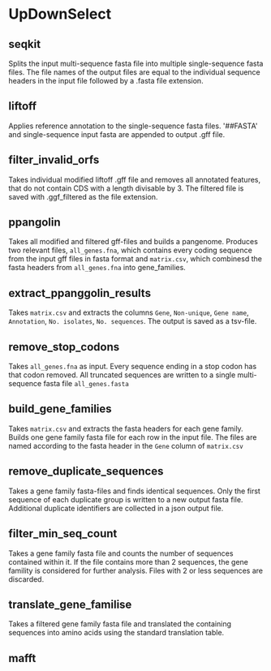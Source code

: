 # UpDownSelect

## seqkit
Splits the input multi-sequence fasta file into multiple single-sequence fasta files. The file names of the output files are equal to the individual sequence headers in the input file followed by a .fasta file extension.

## liftoff
Applies reference annotation to the single-sequence fasta files. '##FASTA' and single-sequence input fasta are appended to output .gff file.

## filter_invalid_orfs
Takes individual modified liftoff .gff file and removes all annotated features, that do not contain CDS with a length divisable by 3. The filtered file is saved with .ggf_filtered as the file extension.

## ppangolin
Takes all modified and filtered gff-files and builds a pangenome. Produces two relevant files, `all_genes.fna`, which contains every coding sequence from the input gff files in fasta format and `matrix.csv`, which combinesd the fasta headers from `all_genes.fna` into gene_families.

## extract_ppanggolin_results
Takes `matrix.csv` and extracts the columns `Gene`, `Non-unique`, `Gene name`, `Annotation`, `No. isolates`, `No. sequences`. The output is saved as a tsv-file.

## remove_stop_codons
Takes `all_genes.fna` as input. Every sequence ending in a stop codon has that codon removed. All truncated sequences are written to a single multi-sequence fasta file `all_genes.fasta`

## build_gene_families
Takes `matrix.csv` and extracts the fasta headers for each gene family. Builds one gene family fasta file for each row in the input file. The files are named according to the fasta header in the `Gene` column of `matrix.csv`

## remove_duplicate_sequences
Takes a gene family fasta-files and finds identical sequences. Only the first sequence of each duplicate group is written to a new output fasta file. Additional duplicate identifiers are collected in a json output file.

## filter_min_seq_count
Takes a gene family fasta file and counts the number of sequences contained within it. If the file contains more than 2 sequences, the gene famility is considered for further analysis. Files with 2 or less sequences are discarded.

## translate_gene_familise
Takes a filtered gene family fasta file and translated the containing sequences into amino acids using the standard translation table.

## mafft